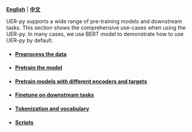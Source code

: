 [**English**](https://github.com/dbiir/UER-py/wiki/Instructions) | [**中文**](https://github.com/dbiir/UER-py/wiki/使用说明)

UER-py supports a wide range of pre-training models and downstream tasks. This section shows the comprehensive use-cases when using the UER-py. In many cases, we use BERT model to demonstrate how to use UER-py by default.


- #### [Preprocess the data](https://github.com/dbiir/UER-py/wiki/Preprocess-the-data)


- #### [Pretrain the model](https://github.com/dbiir/UER-py/wiki/Pretrain-the-model)


- #### [Pretrain models with different encoders and targets](https://github.com/dbiir/UER-py/wiki/Pretrain-models-with-different-encoders-and-targets)


- #### [Finetune on downstream tasks](https://github.com/dbiir/UER-py/wiki/Finetune-on-downstream-tasks)


- #### [Tokenization and vocabulary](https://github.com/dbiir/UER-py/wiki/Tokenization-and-vocabulary)


- #### [Scripts](https://github.com/dbiir/UER-py/wiki/%E9%A2%84%E8%AE%AD%E7%BB%83%E7%9B%B8%E5%85%B3%E5%8A%9F%E8%83%BD%E8%84%9A%E6%9C%AC)
